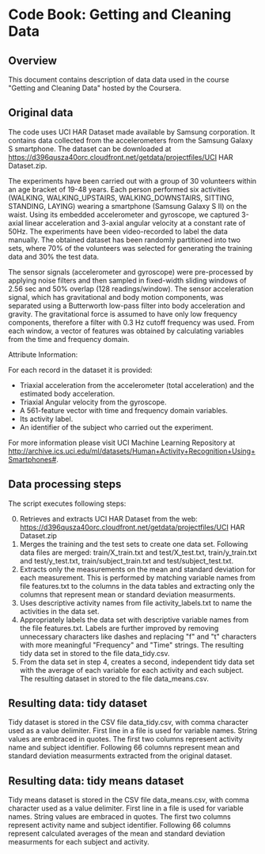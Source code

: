 Code Book: Getting and Cleaning Data
=========================================

Overview
------------
This document contains description of data data used in the course "Getting and Cleaning Data" hosted by the Coursera. 

Original data
------------------
The code uses UCI HAR Dataset made available by Samsung corporation. It contains data collected from the accelerometers from the Samsung Galaxy S smartphone. The dataset can be downloaded at https://d396qusza40orc.cloudfront.net/getdata/projectfiles/UCI HAR Dataset.zip.

The experiments have been carried out with a group of 30 volunteers within an age bracket of 19-48 years. Each person performed six activities (WALKING, WALKING_UPSTAIRS, WALKING_DOWNSTAIRS, SITTING, STANDING, LAYING) wearing a smartphone (Samsung Galaxy S II) on the waist. Using its embedded accelerometer and gyroscope, we captured 3-axial linear acceleration and 3-axial angular velocity at a constant rate of 50Hz. The experiments have been video-recorded to label the data manually. The obtained dataset has been randomly partitioned into two sets, where 70% of the volunteers was selected for generating the training data and 30% the test data.

The sensor signals (accelerometer and gyroscope) were pre-processed by applying noise filters and then sampled in fixed-width sliding windows of 2.56 sec and 50% overlap (128 readings/window). The sensor acceleration signal, which has gravitational and body motion components, was separated using a Butterworth low-pass filter into body acceleration and gravity. The gravitational force is assumed to have only low frequency components, therefore a filter with 0.3 Hz cutoff frequency was used. From each window, a vector of features was obtained by calculating variables from the time and frequency domain.

Attribute Information:

For each record in the dataset it is provided:
* Triaxial acceleration from the accelerometer (total acceleration) and the estimated body acceleration.
* Triaxial Angular velocity from the gyroscope.
* A 561-feature vector with time and frequency domain variables.
* Its activity label.
* An identifier of the subject who carried out the experiment. 

For more information please visit UCI Machine Learning Repository at http://archive.ics.uci.edu/ml/datasets/Human+Activity+Recognition+Using+Smartphones#.

Data processing steps
-------------------------------------
The script executes following steps:

0. Retrieves and extracts UCI HAR Dataset from the web: https://d396qusza40orc.cloudfront.net/getdata/projectfiles/UCI HAR Dataset.zip
1. Merges the training and the test sets to create one data set. Following data files are merged: train/X_train.txt and test/X_test.txt, train/y_train.txt and test/y_test.txt, train/subject_train.txt and test/subject_test.txt.
2. Extracts only the measurements on the mean and standard deviation for each measurement. This is performed by matching variable names from file features.txt to the columns in the data tables and extracting only the columns that represent mean or standard deviation measurments. 
3. Uses descriptive activity names from file activity_labels.txt to name the activities in the data set.
4. Appropriately labels the data set with descriptive variable names from the file features.txt. Labels are further improved by removing unnecessary characters like dashes and replacing "f" and "t" characters with more meaningful "Frequency" and "Time" strings. The resulting tidy data set in stored to the file data_tidy.csv. 
5. From the data set in step 4, creates a second, independent tidy data set with the average of each variable for each activity and each subject. The resulting dataset in stored to the file data_means.csv. 

Resulting data: tidy dataset
-------------------------------------
Tidy dataset is stored in the CSV file data_tidy.csv, with comma character used as a value delimiter. First line in a file is used for variable names. String values are embraced in quotes. The first two columns represent activity name and subject identifier. Following 66 columns represent mean and standard deviation measurments extracted from the original dataset. 

Resulting data: tidy means dataset
-------------------------------------
Tidy means dataset is stored in the CSV file data_means.csv, with comma character used as a value delimiter. First line in a file is used for variable names. String values are embraced in quotes. The first two columns represent activity name and subject identifier. Following 66 columns represent calculated averages of the mean and standard deviation measurments for each subject and activity. 